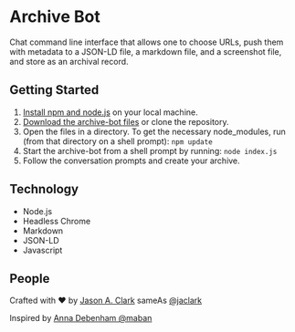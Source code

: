 # Archive Bot

Chat command line interface that allows one to choose URLs, push them with metadata to a JSON-LD file, a markdown file, and a screenshot file, and store as an archival record.

## Getting Started
 1. [Install npm and node.js](https://docs.npmjs.com/downloading-and-installing-node-js-and-npm) on your local machine.
 2. [Download the archive-bot files](https://github.com/jasonclark/archive-bot/archive/main.zip) or clone the repository.
 3. Open the files in a directory. To get the necessary node_modules, run (from that directory on a shell prompt): 
```npm update```
 4. Start the archive-bot from a shell prompt by running: 
```node index.js```
 5. Follow the conversation prompts and create your archive.

## Technology

* Node.js
* Headless Chrome
* Markdown
* JSON-LD
* Javascript

## People

Crafted with :heart: by [Jason A. Clark](http://www.jasonclark.info) sameAs [@jaclark](https://twitter.com/jaclark)

Inspired by [Anna Debenham @maban](https://github.com/maban)

